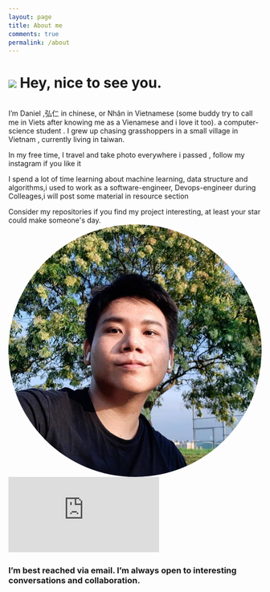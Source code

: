 ```yaml
---
layout: page
title: About me
comments: true
permalink: /about
---
```

<h1><img src="https://emojis.slackmojis.com/emojis/images/1531849430/4246/blob-sunglasses.gif?1531849430" width="30"/> Hey, nice to see you.</h1>
<div class="row" 
style= "content: ;display: table;clear: both;"
>
  <div class="column" align="left">
  <p>
    I’m Daniel ,弘仁 in chinese, or Nhân in Vietnamese (some buddy try to call me in Viets after knowing me as a Vienamese and i love it too).
    a computer-science student . I grew up chasing grasshoppers in a small  village in Vietnam , currently living in taiwan.
  </p>
  <p>
  In my free time, I travel and take photo  everywhere i passed , follow my instagram if you like it
  </p>
  <p>
  I spend a lot of time learning about machine learning, data structure and algorithms,i used to work as a software-engineer, Devops-engineer during   Colleages,i will post some material in resource section</p>
Consider my repositories if you find my project interesting, at least your star could make someone's day.
  </div>
  <div class="column">
      <img align="right" size="100" 
    alt="GIF" 
    src="../assets/images/logo.png"
    style = "border-radius: 50%;float: left;"
     />
  </div>
</div>
<div class="embed-spotify-list">
    <iframe src="https://open.spotify.com/embed/album/{{ include.id }}" 
        frameborder="0" 
        allowtransparency="true" 
        allow="encrypted-media">
    </iframe>
</div>

### I’m best reached via email. I’m always open to interesting conversations and collaboration.
</div>